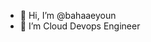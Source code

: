 - 👋 Hi, I’m @bahaaeyoun
- 👀 I’m Cloud Devops Engineer

<!---
bahaaeyoun/bahaaeyoun is a ✨ special ✨ repository because its `README.md` (this file) appears on your GitHub profile.
You can click the Preview link to take a look at your changes.
--->
